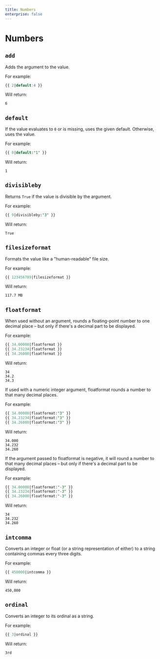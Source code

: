 ```yaml
---
title: Numbers
enterprise: false
---
```


# Numbers

## `add`

Adds the argument to the value.

For example:
```sql
{{ 2|default:4 }}
```

Will return:
```
6
```

## `default`

If the value evaluates to `0` or is missing, uses the given default. Otherwise,
uses the value.

For example:
```sql
{{ 0|default:"1" }}
```

Will return:
```
1
```

## `divisibleby`

Returns `True` if the value is divisible by the argument.

For example:
```sql
{{ 9|divisibleby:"3" }}
```

Will return:
```
True
```

## `filesizeformat`

Formats the value like a "human-readable" file size.

For example:
```sql
{{ 123456789|filesizeformat }}
```

Will return:
```
117.7 MB
```

## `floatformat`

When used without an argument, rounds a floating-point number to one decimal place
– but only if there's a decimal part to be displayed.

For example:
```sql
{{ 34.00000|floatformat }}
{{ 34.23234|floatformat }}
{{ 34.26000|floatformat }}
```

Will return:
```
34
34.2
34.3
```

If used with a numeric integer argument, floatformat rounds a number to that many
decimal places.

For example:
```sql
{{ 34.00000|floatformat:"3" }}
{{ 34.23234|floatformat:"3" }}
{{ 34.26000|floatformat:"3" }}
```

Will return:
```
34.000
34.232
34.260
```

If the argument passed to floatformat is negative, it will round a number to that
many decimal places – but only if there's a decimal part to be displayed.

For example:
```sql
{{ 34.00000|floatformat:"-3" }}
{{ 34.23234|floatformat:"-3" }}
{{ 34.26000|floatformat:"-3" }}
```

Will return:
```
34
34.232
34.260
```

## `intcomma`

Converts an integer or float (or a string representation of either) to a string
containing commas every three digits.

For example:
```sql
{{ 450000|intcomma }}
```

Will return:
```
450,000
```

## `ordinal`

Converts an integer to its ordinal as a string.

For example:
```sql
{{ 3|ordinal }}
```

Will return:
```
3rd
```
